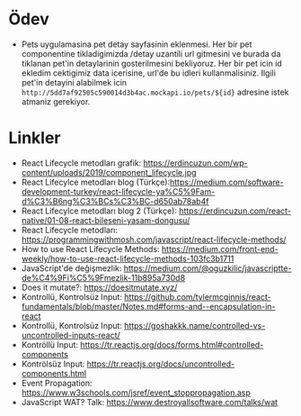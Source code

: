 Ödev
=======

* Pets uygulamasina pet detay sayfasinin eklenmesi. Her bir pet componentine tikladigimizda /detay uzantili url gitmesini 
ve burada da tiklanan pet'in detaylarinin gosterilmesini bekliyoruz.
Her bir pet icin id ekledim cektigimiz data icerisine, url'de bu idleri kullanmalisiniz. Ilgili pet'in detayini alabilmek icin 
```http://5dd7af92505c590014d3b4ac.mockapi.io/pets/${id}```
adresine istek atmaniz gerekiyor.


Linkler
=======

* React Lifecycle metodları grafik: https://erdincuzun.com/wp-content/uploads/2019/component_lifecycle.jpg
* React Lifecylce metodları blog (Türkçe):https://medium.com/software-development-turkey/react-lifecycle-ya%C5%9Fam-d%C3%B6ng%C3%BCs%C3%BC-d650ab78ab4f
* React Lifecylce metodları blog 2 (Türkçe): https://erdincuzun.com/react-native/01-08-react-bileseni-yasam-dongusu/
* React Lifecycle metodları: https://programmingwithmosh.com/javascript/react-lifecycle-methods/
* How to use React Lifecycle Methods: https://medium.com/front-end-weekly/how-to-use-react-lifecycle-methods-103fc3b1711
* JavaScript'de değişmezlik: https://medium.com/@oguzkilic/javascriptte-de%C4%9Fi%C5%9Fmezlik-11b895a730d8
* Does it mutate?: https://doesitmutate.xyz/
* Kontrollü, Kontrolsüz Input: https://github.com/tylermcginnis/react-fundamentals/blob/master/Notes.md#forms-and--encapsulation-in-react
* Kontrollü, Kontrolsüz Input: https://goshakkk.name/controlled-vs-uncontrolled-inputs-react/
* Kontröllü Input: https://tr.reactjs.org/docs/forms.html#controlled-components
* Kontrölsüz Input: https://tr.reactjs.org/docs/uncontrolled-components.html
* Event Propagation: https://www.w3schools.com/jsref/event_stoppropagation.asp
* JavaScript WAT? Talk: https://www.destroyallsoftware.com/talks/wat 
